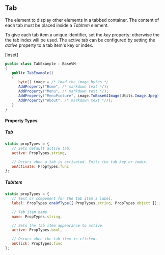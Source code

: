 ﻿## Tab

The element to display other elements in a tabbed container. The content of each tab must be placed inside a _TabItem_ element.

To give each tab item a unique identifier, set the _key_ property; otherwise the the tab index will be used.  The active tab can be configured by setting the _active_ property to a tab item's key or index.

[inset]

```csharp
public class TabExample : BaseVM
{
   public TabExample()
   {
      byte[] image = /* load the image bytes */
      AddProperty("Home", /* markdown text */);
      AddProperty("Menu", /* markdown text */);
      AddProperty("MenuPicture", image.ToBase64Image(Utils.Image.Jpeg));
      AddProperty("About", /* markdown text *//);
   }
}
```

#### Property Types

##### Tab
```jsx
static propTypes = {
   // Sets default active tab.
   active: PropTypes.string,

   // Occurs when a tab is activated. Emits the tab key or index.
   onActivate: PropTypes.func
};
```

##### TabItem
```jsx
static propTypes = {
   // Text or component for the tab item's label.
   label: PropTypes.oneOfType([ PropTypes.string, PropTypes.object ]).isRequired,

   // Tab item name.
   name: PropTypes.string,

   // Sets the tab item appearance to active.
   active: PropTypes.bool,

   // Occurs when the tab item is clicked.
   onClick: PropTypes.func
};
```